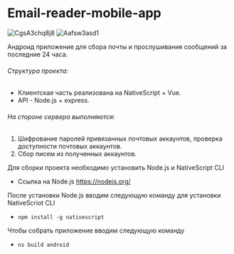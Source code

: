 # Email-reader-mobile-app

![CgsA3chq8j8](https://user-images.githubusercontent.com/96861838/147818052-0b224a56-31ed-4c56-a71a-52372d895a33.jpg)
![Aafsw3asd1](https://user-images.githubusercontent.com/96861838/147818058-c758140d-f534-450d-b989-242cf9d29f00.jpg)



Андроид приложение для сбора почты и прослушивания сообщений за последние 24 часа.

###### Структура проекта:
- Клиентская часть реализована на NativeScript + Vue. 
- API - Node.js + express.

###### На стороне сервера выполняются:
1. Шифрование паролей привязанных почтовых аккаунтов, проверка доступности почтовых аккаунтов.
2. Сбор писем из полученных аккаунтов.


Для сборки проекта необходимо установить Node.js и NativeScript CLI
- Ссылка на Node.js https://nodejs.org/

После установки Node.js вводим следующую команду для установки NativeScriot CLI
- `npm install -g nativescript`

Чтобы собрать приложение вводим следующую команду
- `ns build android`

